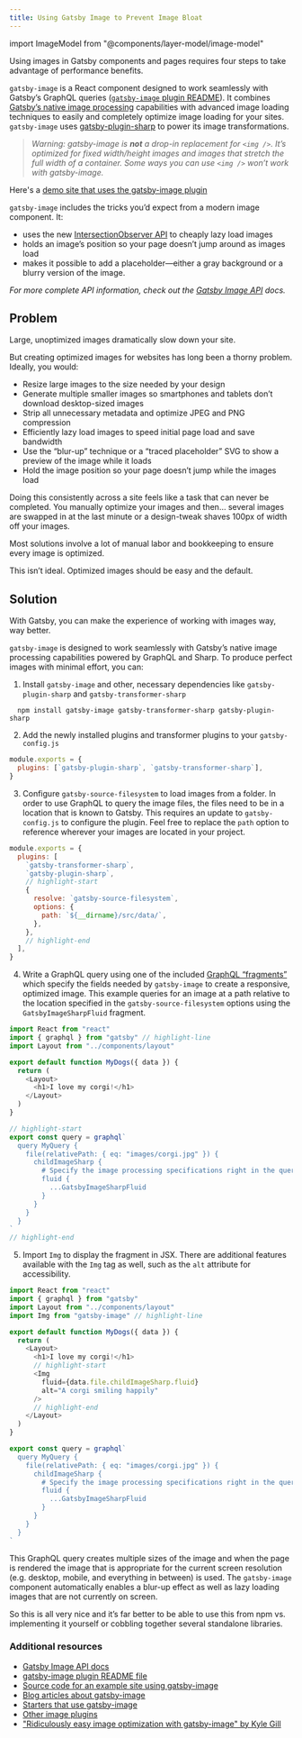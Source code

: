 ```yaml
---
title: Using Gatsby Image to Prevent Image Bloat
---
```


import ImageModel from "@components/layer-model/image-model"

Using images in Gatsby components and pages requires four steps to take advantage of performance benefits.

<ImageModel initialLayer="Install" />

`gatsby-image` is a React component designed to work seamlessly with Gatsby’s GraphQL queries ([`gatsby-image` plugin README](/packages/gatsby-image/)). It combines [Gatsby’s native image processing](https://image-processing.gatsbyjs.org/) capabilities with advanced image loading techniques to easily and completely optimize image loading for your sites. `gatsby-image` uses [gatsby-plugin-sharp](/packages/gatsby-plugin-sharp/) to power its image transformations.

> _Warning: gatsby-image is **not** a drop-in replacement for `<img />`. It’s optimized for fixed width/height images and images that stretch the full width of a container. Some ways you can use `<img />` won’t work with gatsby-image._

Here's a [demo site that uses the gatsby-image plugin](https://using-gatsby-image.gatsbyjs.org/)

`gatsby-image` includes the tricks you’d expect from a modern image component. It:

- uses the new [IntersectionObserver API](https://developer.mozilla.org/en-US/docs/Web/API/Intersection_Observer_API) to cheaply lazy load images
- holds an image’s position so your page doesn’t jump around as images load
- makes it possible to add a placeholder—either a gray background or a blurry version of the image.

_For more complete API information, check out the [Gatsby Image API](/docs/reference/built-in-components/gatsby-image/) docs._

## Problem

Large, unoptimized images dramatically slow down your site.

But creating optimized images for websites has long been a thorny problem. Ideally, you would:

- Resize large images to the size needed by your design
- Generate multiple smaller images so smartphones and tablets don’t download desktop-sized images
- Strip all unnecessary metadata and optimize JPEG and PNG compression
- Efficiently lazy load images to speed initial page load and save bandwidth
- Use the “blur-up” technique or a “traced placeholder” SVG to show a preview of the image while it loads
- Hold the image position so your page doesn’t jump while the images load

Doing this consistently across a site feels like a task that can never be completed. You manually optimize your images and then… several images are swapped in at the last minute or a design-tweak shaves 100px of width off your images.

Most solutions involve a lot of manual labor and bookkeeping to ensure every image is optimized.

This isn’t ideal. Optimized images should be easy and the default.

## Solution

With Gatsby, you can make the experience of working with images way, way better.

`gatsby-image` is designed to work seamlessly with Gatsby’s native image processing capabilities powered by GraphQL and Sharp. To produce perfect images with minimal effort, you can:

1. Install `gatsby-image` and other, necessary dependencies like `gatsby-plugin-sharp` and `gatsby-transformer-sharp`

```shell
  npm install gatsby-image gatsby-transformer-sharp gatsby-plugin-sharp
```

2. Add the newly installed plugins and transformer plugins to your `gatsby-config.js`

```js:title=gatsby-config.js
module.exports = {
  plugins: [`gatsby-plugin-sharp`, `gatsby-transformer-sharp`],
}
```

3. Configure `gatsby-source-filesystem` to load images from a folder. In order to use GraphQL to query the image files, the files need to be in a location that is known to Gatsby. This requires an update to `gatsby-config.js` to configure the plugin. Feel free to replace the `path` option to reference wherever your images are located in your project.

```js:title=gatsby-config.js
module.exports = {
  plugins: [
    `gatsby-transformer-sharp`,
    `gatsby-plugin-sharp`,
    // highlight-start
    {
      resolve: `gatsby-source-filesystem`,
      options: {
        path: `${__dirname}/src/data/`,
      },
    },
    // highlight-end
  ],
}
```

<EggheadEmbed
  lessonLink="https://egghead.io/lessons/gatsby-install-gatsby-image-and-source-local-images-from-the-filesystem"
  lessonTitle="Install gatsby-image and source local images from the filesystem"
/>

4. Write a GraphQL query using one of the included [GraphQL “fragments”](/packages/gatsby-image/#fragments) which specify the fields needed by `gatsby-image` to create a responsive, optimized image. This example queries for an image at a path relative to the location specified in the `gatsby-source-filesystem` options using the `GatsbyImageSharpFluid` fragment.

```jsx:title=src/pages/my-dogs.js
import React from "react"
import { graphql } from "gatsby" // highlight-line
import Layout from "../components/layout"

export default function MyDogs({ data }) {
  return (
    <Layout>
      <h1>I love my corgi!</h1>
    </Layout>
  )
}

// highlight-start
export const query = graphql`
  query MyQuery {
    file(relativePath: { eq: "images/corgi.jpg" }) {
      childImageSharp {
        # Specify the image processing specifications right in the query.
        fluid {
          ...GatsbyImageSharpFluid
        }
      }
    }
  }
`
// highlight-end
```

<EggheadEmbed
  lessonLink="https://egghead.io/lessons/gatsby-use-gatsby-image-with-an-image-from-a-relative-path"
  lessonTitle="Use gatsby-image with an image from a relative path"
/>

5. Import `Img` to display the fragment in JSX. There are additional features available with the `Img` tag as well, such as the `alt` attribute for accessibility.

```jsx:title=src/pages/my-dogs.js
import React from "react"
import { graphql } from "gatsby"
import Layout from "../components/layout"
import Img from "gatsby-image" // highlight-line

export default function MyDogs({ data }) {
  return (
    <Layout>
      <h1>I love my corgi!</h1>
      // highlight-start
      <Img
        fluid={data.file.childImageSharp.fluid}
        alt="A corgi smiling happily"
      />
      // highlight-end
    </Layout>
  )
}

export const query = graphql`
  query MyQuery {
    file(relativePath: { eq: "images/corgi.jpg" }) {
      childImageSharp {
        # Specify the image processing specifications right in the query.
        fluid {
          ...GatsbyImageSharpFluid
        }
      }
    }
  }
`
```

<EggheadEmbed
  lessonLink="https://egghead.io/lessons/gatsby-use-gatsby-image-s-graphql-fragments-for-blurred-up-and-traced-svg-images"
  lessonTitle="Use gatsby-image's GraphQL fragments for blurred-up and traced SVG images"
/>

This GraphQL query creates multiple sizes of the image and when the page is rendered the image that is appropriate for the current screen resolution (e.g. desktop, mobile, and everything in between) is used. The `gatsby-image` component automatically enables a blur-up effect as well as lazy loading images that are not currently on screen.

So this is all very nice and it’s far better to be able to use this from npm vs. implementing it yourself or cobbling together several standalone libraries.

### Additional resources

- [Gatsby Image API docs](/docs/reference/built-in-components/gatsby-image/)
- [gatsby-image plugin README file](/packages/gatsby-image/)
- [Source code for an example site using gatsby-image](https://github.com/gatsbyjs/gatsby/tree/master/examples/using-gatsby-image)
- [Blog articles about gatsby-image](/blog/tags/gatsby-image/)
- [Starters that use gatsby-image](/starters/?d=gatsby-image&v=2)
- [Other image plugins](/plugins/?=image)
- ["Ridiculously easy image optimization with gatsby-image" by Kyle Gill](https://medium.com/@kyle.robert.gill/ridiculously-easy-image-optimization-with-gatsby-js-59d48e15db6e)
